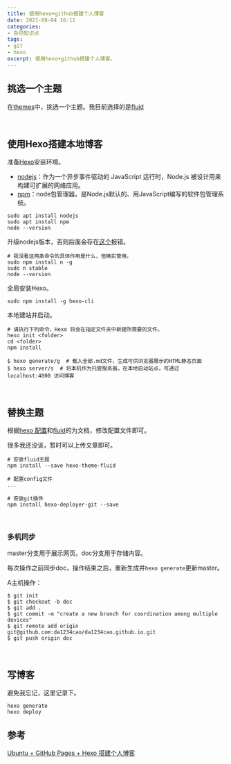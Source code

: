 ```yaml
---
title: 使用hexo+github搭建个人博客
date: 2021-08-04 16:11
categories: 
- 杂项知识点
tags:
- git
- hexo
excerpt: 使用hexo+github搭建个人博客。
---
```


## 挑选一个主题

在[themes](https://hexo.io/themes/)中，挑选一个主题。我目前选择的是[fluid](https://github.com/fluid-dev/hexo-theme-fluid)

<br>

## 使用Hexo搭建本地博客

准备[Hexo](https://hexo.io/zh-cn/docs/)安装环境。

* [nodejs](https://nodejs.org/zh-cn/docs/)：作为一个异步事件驱动的 JavaScript 运行时，Node.js 被设计用来构建可扩展的网络应用。
* [npm](https://docs.npmjs.com/about-npm)：node包管理器。是Node.js默认的、用JavaScript编写的软件包管理系统。

```shell
sudo apt install nodejs
sudo apt install npm
node --version
```

升级nodejs版本，否则后面会存在[这个](https://stackoverflow.com/questions/67516168/i-just-installed-hexo-static-site-generator-on-debian-and-ran-hexo-server-to-see)报错。

```shell
# 我没看这两条命令的具体作用是什么，但确实管用。
sudo npm install n -g
sudo n stable
node --version
```

全局安装Hexo。

```shell
sudo npm install -g hexo-cli
```

本地建站并启动。

```shell
# 请执行下列命令，Hexo 将会在指定文件夹中新建所需要的文件。
hexo init <folder>
cd <folder>
npm install

$ hexo generate/g  # 载入全部.md文件，生成可供浏览器展示的HTML静态页面
$ hexo server/s  # 将本机作为托管服务器，在本地启动站点，可通过 localhost:4000 访问博客
```

<br>

## 替换主题

根据[hexo 配置](https://hexo.io/zh-cn/docs/configuration)和[fluid](https://github.com/fluid-dev/hexo-theme-fluid)的为文档，修改配置文件即可。

很多我还没该，暂时可以上传文章即可。

```shell
# 安装fluid主题
npm install --save hexo-theme-fluid

# 配置config文件
...

# 安装git插件
npm install hexo-deployer-git --save
```



<br>

### 多机同步

master分支用于展示网页。doc分支用于存储内容。

每次操作之前同步doc，操作结束之后，重新生成并`hexo generate`更新master。

A主机操作：

```shell
$ git init
$ git checkout -b doc 
$ git add .
$ git commit -m "create a new branch for coordination among multiple devices" 
$ git remote add origin git@github.com:da1234cao/da1234cao.github.io.git
$ git push origin doc 
```



<br>

## 写博客

避免我忘记，这里记录下。

```shell
hexo generate
hexo deploy
```



## 参考

[Ubuntu + GitHub Pages + Hexo 搭建个人博客](http://dongdongdong.me/2018/01/25/OS/Installation/Ubuntu/blog-github-hexo/)